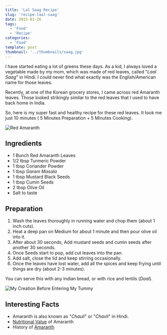```yaml
---
title: 'Lal Saag Recipe'
slug: 'recipe-laal-saag'
date: 2015-01-26
tags:
  - 'Food'
  - 'Recipe'
categories:
  - 'Food'
template: post
thumbnail: '../thumbnails/saag.jpg'
---
```


I have started eating a lot of greens these days. As a kid, I always
loved a vegetable made by my mom, which was made of red leaves, called
"_Laal Saag_" in Hindi. I could never find what exactly was the
English/American name for those leaves.

Recently, at one of the Korean grocery stores, I came across red
Amaranth leaves. Those looked strikingly similar to the red leaves that
I used to have back home in India.

So, here is my super fast and healthy recipe for these red leaves. It
took me just 10 minutes ( 5 Minutes Preparation + 5 Minutes Cooking).

![Red Amaranth](https://res.cloudinary.com/sadanandsingh/image/upload/v1496963333/redSaag_vyrm11.jpg)

## Ingredients

- 1 Bunch Red Amaranth Leaves
- 1/2 tbsp Turmeric Powder
- 1 tbsp Coriander Powder
- 1 tbsp _Garam Masala_
- 1 tbsp Mustard Black Seeds
- 1 tbsp Cumin Seeds
- 2 tbsp Olive Oil
- Salt to taste

## Preparation

1. Wash the leaves thoroughly in running water and chop them (about 1
   inch cuts).
2. Heat a deep pan on Medium for about 1 minute and then pour olive oil into it.
3. After about 30 seconds, Add mustard seeds and cumin seeds after
   another 30 seconds.
4. Once Seeds start to pop, add cut leaves into the pan.
5. Add salt, close the lid and keep stirring occasionally.
6. Once the leaves have lost water, add all the spices and keep frying
   until things are dry (about 2-3 minutes).

You can serve this with any Indian bread, or with rice and lentils
(_Daal_).

![My Creation Before Entering My Tummy](https://res.cloudinary.com/sadanandsingh/image/upload/v1496963333/redSaag_final_ktfqua.jpg)

## Interesting Facts

- Amaranth is also known as "_Chauli_" or "_Chavli_" in Hindi.
- [Nutritional Value](https://www.fatsecret.com/calories-nutrition/usda/amaranth-leaves) of Amaranth
- History of [Amaranth](https://en.wikipedia.org/wiki/Amaranth#History)
